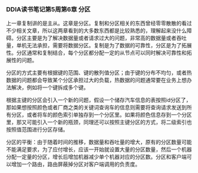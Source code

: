 ### DDIA读书笔记第5周第6章 分区

上一章复制讲的是主从。这章是分区。复制和分区相关的东西曾经零零散散的看过不少相关文章，所以这两章看到的大多数东西都是比较熟悉的，理解起来没什么障碍。分区主要是为了解决数据量或者请求过大的问题，非常高的数据量或者吞吐量，单机无法承担，需要将数据分区。复制是为了数据的可靠性，分区是为了拓展性。分区通常和复制结合，每个分区都分配一定的从节点可以同时解决可靠性和拓展性的问题。

分区的方式主要有根据键的范围、键的散列值分区；由于键的分布不均匀，或者热数据的问题都会导致某个分区承担过大的负载，热数据的问题通常要在业务上想办法解决，例如将一个键拆成多个键。

根据主键的分区会引入一个新的问题，假设一个储存汽车信息的表按照id分区了，那如果想按照颜色或者厂商之类的关键词查询车的信息则需要将查询请求发送到所有分区，或者将车的颜色索引单独存到一个分区里。如果将颜色信息存到一个分区里，那又可能引入一个新的瓶颈，同理还可以按照主键分区的方式，将二级索引也按照值范围进行分区存储。

分区的平衡：由于随着时间的推移，数据量和吞吐量的增大，原有的分区数量可能不能满足要求，为了应付增长，应该一开始就设置大量的分区数量，然后一个机器分配一定量的分区，增长后增加机器减少单个机器对应的分区数。分区和客户端可以增加一个路由，路由屏蔽掉分区对客户端调用的负责度。
